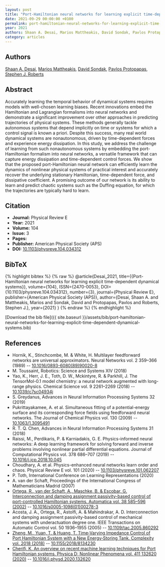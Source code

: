 ```yaml
---
layout: post
title: "Port-Hamiltonian neural networks for learning explicit time-dependent dynamical systems"
date: 2021-09-29 00:00:00 +0100
permalink: port-hamiltonian-neural-networks-for-learning-explicit-time-dependent-dynamical-systems
year: 2021
authors: Shaan A. Desai, Marios Mattheakis, David Sondak, Pavlos Protopapas, Stephen J. Roberts
category: articles
---
```

 
## Authors
[Shaan A. Desai](authors/shaan-a-desai), [Marios Mattheakis](authors/marios-mattheakis), [David Sondak](authors/david-sondak), [Pavlos Protopapas](authors/pavlos-protopapas), [Stephen J. Roberts](authors/stephen-j-roberts)
 
## Abstract
Accurately learning the temporal behavior of dynamical systems requires models with well-chosen learning biases. Recent innovations embed the Hamiltonian and Lagrangian formalisms into neural networks and demonstrate a significant improvement over other approaches in predicting trajectories of physical systems. These methods generally tackle autonomous systems that depend implicitly on time or systems for which a control signal is known a priori. Despite this success, many real world dynamical systems are nonautonomous, driven by time-dependent forces and experience energy dissipation. In this study, we address the challenge of learning from such nonautonomous systems by embedding the port-Hamiltonian formalism into neural networks, a versatile framework that can capture energy dissipation and time-dependent control forces. We show that the proposed port-Hamiltonian neural network can efficiently learn the dynamics of nonlinear physical systems of practical interest and accurately recover the underlying stationary Hamiltonian, time-dependent force, and dissipative coefficient. A promising outcome of our network is its ability to learn and predict chaotic systems such as the Duffing equation, for which the trajectories are typically hard to learn.
 
## Citation
- **Journal:** Physical Review E
- **Year:** 2021
- **Volume:** 104
- **Issue:** 3
- **Pages:** 
- **Publisher:** American Physical Society (APS)
- **DOI:** [10.1103/physreve.104.034312](https://doi.org/10.1103/physreve.104.034312)
 
## BibTeX
{% highlight bibtex %}
{% raw %}
@article{Desai_2021,
  title={{Port-Hamiltonian neural networks for learning explicit time-dependent dynamical systems}},
  volume={104},
  ISSN={2470-0053},
  DOI={10.1103/physreve.104.034312},
  number={3},
  journal={Physical Review E},
  publisher={American Physical Society (APS)},
  author={Desai, Shaan A. and Mattheakis, Marios and Sondak, David and Protopapas, Pavlos and Roberts, Stephen J.},
  year={2021}
}
{% endraw %}
{% endhighlight %}
 
[Download the bib file]({{ site.baseurl }}/assets/bib/port-hamiltonian-neural-networks-for-learning-explicit-time-dependent-dynamical-systems.bib)
 
## References
- Hornik, K., Stinchcombe, M. & White, H. Multilayer feedforward networks are universal approximators. Neural Networks vol. 2 359–366 (1989) -- [10.1016/0893-6080(89)90020-8](https://doi.org/10.1016/0893-6080(89)90020-8)
- M. Toussaint, Robotics: Science and Systems XIV (2018)
- Yao, K., Herr, J. E., Toth, D. W., Mckintyre, R. & Parkhill, J. The TensorMol-0.1 model chemistry: a neural network augmented with long-range physics. Chemical Science vol. 9 2261–2269 (2018) -- [10.1039/c7sc04934j](https://doi.org/10.1039/c7sc04934j)
- S. Greydanus, Advances in Neural Information Processing Systems 32 (2019)
- Pukrittayakamee, A. et al. Simultaneous fitting of a potential-energy surface and its corresponding force fields using feedforward neural networks. The Journal of Chemical Physics vol. 130 (2009) -- [10.1063/1.3095491](https://doi.org/10.1063/1.3095491)
- R. T. Q. Chen, Advances in Neural Information Processing Systems 31 (2018)
- Raissi, M., Perdikaris, P. & Karniadakis, G. E. Physics-informed neural networks: A deep learning framework for solving forward and inverse problems involving nonlinear partial differential equations. Journal of Computational Physics vol. 378 686–707 (2019) -- [10.1016/j.jcp.2018.10.045](https://doi.org/10.1016/j.jcp.2018.10.045)
- Choudhary, A. et al. Physics-enhanced neural networks learn order and chaos. Physical Review E vol. 101 (2020) -- [10.1103/physreve.101.062207](https://doi.org/10.1103/physreve.101.062207)
- P. Toth, International Conference on Learning Representations (2020)
- A. van der Schaft, Proceedings of the International Congress of Mathematicians Madrid (2007)
- [Ortega, R., van der Schaft, A., Maschke, B. & Escobar, G. Interconnection and damping assignment passivity-based control of port-controlled Hamiltonian systems. Automatica vol. 38 585–596 (2002)](interconnection-and-damping-assignment-passivity-based-control-of-port-controlled-hamiltonian-systems) -- [10.1016/s0005-1098(01)00278-3](https://doi.org/10.1016/s0005-1098(01)00278-3)
- Acosta, J. A., Ortega, R., Astolfi, A. & Mahindrakar, A. D. Interconnection and damping assignment passivity-based control of mechanical systems with underactuation degree one. IEEE Transactions on Automatic Control vol. 50 1936–1955 (2005) -- [10.1109/tac.2005.860292](https://doi.org/10.1109/tac.2005.860292)
- [Zheng, M., Yuan, T. & Huang, T. Time‐Varying Impedance Control of Port Hamiltonian System with a New Energy‐Storing Tank. Complexity vol. 2018 (2018)](time-varying-impedance-control-of-port-hamiltonian-system-with-a-new-energy-storing-tank) -- [10.1155/2018/8134230](https://doi.org/10.1155/2018/8134230)
- [Cherifi, K. An overview on recent machine learning techniques for Port Hamiltonian systems. Physica D: Nonlinear Phenomena vol. 411 132620 (2020)](an-overview-on-recent-machine-learning-techniques-for-port-hamiltonian-systems) -- [10.1016/j.physd.2020.132620](https://doi.org/10.1016/j.physd.2020.132620)

